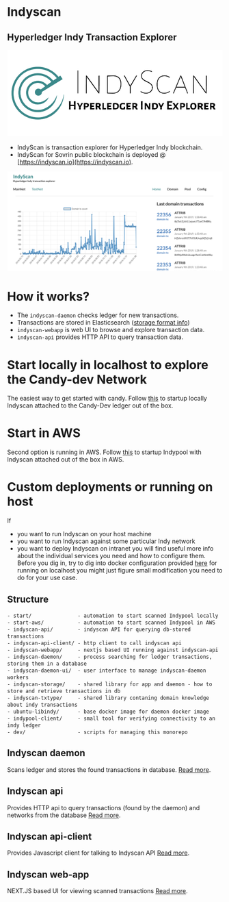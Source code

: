 # Indyscan
## Hyperledger Indy Transaction Explorer
![](indyscan-webapp/static/indyscan-logo.png)

- IndyScan is transaction explorer for Hyperledger Indy blockchain.
- IndyScan for Sovrin public blockchain is deployed @ [https://indyscan.io](https://indyscan.io).

![](docs/indyscan.png)

# How it works?
- The `indyscan-daemon` checks ledger for new transactions.
- Transactions are stored in Elasticsearch ([storage format info](./indyscan-storage/readme.md))
- `indyscan-webapp` is web UI to browse and explore transaction data.
- `indyscan-api` provides HTTP API to query transaction data.

# Start locally in localhost to explore the Candy-dev Network
The easiest way to get started with candy. Follow [this](start) to startup locally Indyscan
attached to the Candy-Dev ledger out of the box.

# Start in AWS
Second option is running in AWS. Follow [this](start-aws) to startup Indypool with Indyscan
attached out of the box in AWS.

# Custom deployments or running on host
If
- you want to run Indyscan on your host machine
- you want to run Indyscan against some particular Indy network
- you want to deploy Indyscan on intranet
you will find useful more info about the individual services you need and how to configure them.
Before you dig in, try to dig into docker configuration provided [here](start) for running on localhost
 you might just figure small modification you need to do for your use case. 

## Structure
```
- start/               - automation to start scanned Indypool locally
- start-aws/           - automation to start scanned Indypool in AWS
- indyscan-api/        - indyscan API for querying db-stored transactions
- indyscan-api-client/ - http client to call indyscan api
- indyscan-webapp/     - nextjs based UI running against indyscan-api 
- indyscan-daemon/     - process searching for ledger transactions, storing them in a database
- indyscan-daemon-ui/  - user interface to manage indyscan-daemon workers 
- indyscan-storage/    - shared library for app and daemon - how to store and retrieve transactions in db
- indyscan-txtype/     - shared library contaning domain knowledge about indy transactions
- ubuntu-libindy/      - base docker image for daemon docker image
- indypool-client/     - small tool for verifying connectivity to an indy ledger
- dev/                 - scripts for managing this monorepo
```

## Indyscan daemon
Scans ledger and stores the found transactions in database. [Read more](indyscan-daemon).

## Indyscan api
Provides HTTP api to query transactions (found by the daemon) and networks from the database [Read more](indyscan-api).

## Indyscan api-client
Provides Javascript client for talking to Indyscan API [Read more](indyscan-api-client).

## Indyscan web-app
NEXT.JS based UI for viewing scanned transactions [Read more](indyscan-webapp).
